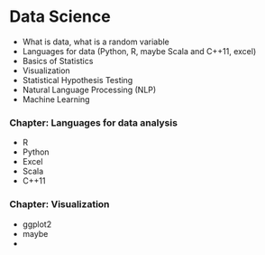 Data Science 
============
* What is data, what is a random variable
* Languages for data (Python, R, maybe Scala and C++11, excel)
* Basics of Statistics 
* Visualization
* Statistical Hypothesis Testing
* Natural Language Processing (NLP)
* Machine Learning

### Chapter: Languages for data analysis

* R
* Python 
* Excel 
* Scala 
* C++11

### Chapter: Visualization 

* ggplot2
* maybe 
* 